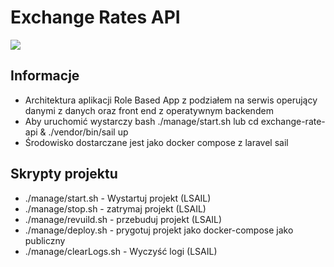# Exchange Rates API

![](https://img.shields.io/badge/Wersja-1.0-blue)

## Informacje

* Architektura aplikacji Role Based App z podziałem na serwis operujący danymi z danych oraz front end z operatywnym backendem
* Aby uruchomić wystarczy bash ./manage/start.sh lub cd exchange-rate-api & ./vendor/bin/sail up
* Środowisko dostarczane jest jako docker compose z laravel sail

## Skrypty projektu

* ./manage/start.sh - Wystartuj projekt (LSAIL)
* ./manage/stop.sh - zatrymaj projekt (LSAIL)
* ./manage/revuild.sh - przebuduj projekt (LSAIL)
* ./manage/deploy.sh - prygotuj projekt jako docker-compose jako publiczny
* ./manage/clearLogs.sh - Wyczyść logi (LSAIL)
